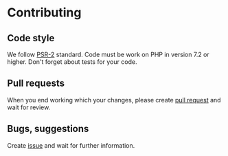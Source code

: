 # Contributing

## Code style

We follow [PSR-2](http://www.php-fig.org/psr/psr-2/) standard. Code must be work on PHP in version 7.2 or higher. Don't forget about tests for your code.

## Pull requests

When you end working which your changes, please create [pull request](https://github.com/Foundee/api/compare) and wait for review.

## Bugs, suggestions

Create [issue](https://github.com/Foundee/api/issues/new) and wait for further information.